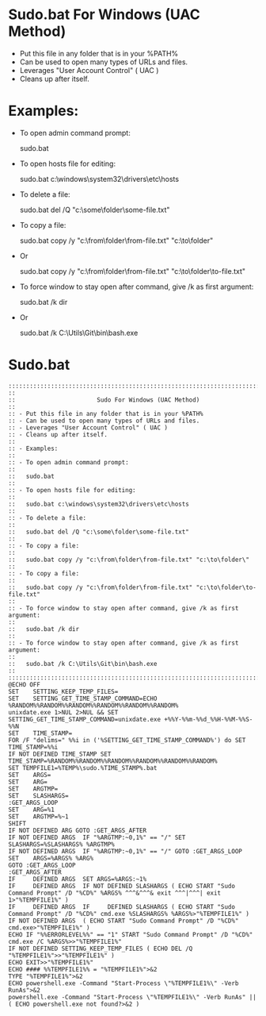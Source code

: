 # Sudo.bat For Windows (UAC Method)

- Put this file in any folder that is in your %PATH%
- Can be used to open many types of URLs and files.
- Leverages "User Account Control" ( UAC )
- Cleans up after itself.

# Examples:

- To open admin command prompt:

  sudo.bat

- To open hosts file for editing:

  sudo.bat c:\windows\system32\drivers\etc\hosts

- To delete a file:

  sudo.bat del /Q "c:\some\folder\some-file.txt"

- To copy a file:

  sudo.bat copy /y "c:\from\folder\from-file.txt" "c:\to\folder\"

- Or
 
  sudo.bat copy /y "c:\from\folder\from-file.txt" "c:\to\folder\to-file.txt"

- To force window to stay open after command, give /k as first argument:

  sudo.bat /k dir

- Or

  sudo.bat /k C:\Utils\Git\bin\bash.exe

# Sudo.bat

```
::::::::::::::::::::::::::::::::::::::::::::::::::::::::::::::::::::::::::::::::
::
::                       Sudo For Windows (UAC Method)
::
:: - Put this file in any folder that is in your %PATH%
:: - Can be used to open many types of URLs and files.
:: - Leverages "User Account Control" ( UAC )
:: - Cleans up after itself.
::
:: - Examples:
::
:: - To open admin command prompt:
::
::   sudo.bat
::
:: - To open hosts file for editing:
::
::   sudo.bat c:\windows\system32\drivers\etc\hosts
::
:: - To delete a file:
::
::   sudo.bat del /Q "c:\some\folder\some-file.txt"
::
:: - To copy a file:
::
::   sudo.bat copy /y "c:\from\folder\from-file.txt" "c:\to\folder\"
::
:: - To copy a file:
::
::   sudo.bat copy /y "c:\from\folder\from-file.txt" "c:\to\folder\to-file.txt"
::
:: - To force window to stay open after command, give /k as first argument:
::
::   sudo.bat /k dir
::
:: - To force window to stay open after command, give /k as first argument:
::
::   sudo.bat /k C:\Utils\Git\bin\bash.exe
::
::::::::::::::::::::::::::::::::::::::::::::::::::::::::::::::::::::::::::::::::
@ECHO OFF
SET    SETTING_KEEP_TEMP_FILES=
SET    SETTING_GET_TIME_STAMP_COMMAND=ECHO %RANDOM%%RANDOM%%RANDOM%%RANDOM%%RANDOM%%RANDOM%
unixdate.exe 1>NUL 2>NUL && SET SETTING_GET_TIME_STAMP_COMMAND=unixdate.exe +%%Y-%%m-%%d_%%H-%%M-%%S-%%N
SET    TIME_STAMP=
FOR /F "delims=" %%i in ('%SETTING_GET_TIME_STAMP_COMMAND%') do SET TIME_STAMP=%%i
IF NOT DEFINED TIME_STAMP SET TIME_STAMP=%RANDOM%%RANDOM%%RANDOM%%RANDOM%%RANDOM%%RANDOM%
SET TEMPFILE1=%TEMP%\sudo.%TIME_STAMP%.bat
SET    ARGS=
SET    ARG=
SET    ARGTMP=
SET    SLASHARGS=
:GET_ARGS_LOOP
SET    ARG=%1
SET    ARGTMP=%~1
SHIFT
IF NOT DEFINED ARG GOTO :GET_ARGS_AFTER
IF NOT DEFINED ARGS  IF "%ARGTMP:~0,1%" == "/" SET SLASHARGS=%SLASHARGS% %ARGTMP%
IF NOT DEFINED ARGS  IF "%ARGTMP:~0,1%" == "/" GOTO :GET_ARGS_LOOP
SET    ARGS=%ARGS% %ARG%
GOTO :GET_ARGS_LOOP
:GET_ARGS_AFTER
IF     DEFINED ARGS  SET ARGS=%ARGS:~1%
IF     DEFINED ARGS  IF NOT DEFINED SLASHARGS ( ECHO START "Sudo Command Prompt" /D "%CD%" %ARGS% ^^^&^^^& exit ^^^|^^^| exit 1>"%TEMPFILE1%" )
IF     DEFINED ARGS  IF     DEFINED SLASHARGS ( ECHO START "Sudo Command Prompt" /D "%CD%" cmd.exe %SLASHARGS% %ARGS%>"%TEMPFILE1%" )
IF NOT DEFINED ARGS  ( ECHO START "Sudo Command Prompt" /D "%CD%" cmd.exe>"%TEMPFILE1%" )
ECHO IF "%%ERRORLEVEL%%" == "1" START "Sudo Command Prompt" /D "%CD%" cmd.exe /C %ARGS%>>"%TEMPFILE1%"
IF NOT DEFINED SETTING_KEEP_TEMP_FILES ( ECHO DEL /Q "%TEMPFILE1%">>"%TEMPFILE1%" )
ECHO EXIT>>"%TEMPFILE1%"
ECHO #### %%TEMPFILE1%% = "%TEMPFILE1%">&2
TYPE "%TEMPFILE1%">&2
ECHO powershell.exe -Command "Start-Process \"%TEMPFILE1%\" -Verb RunAs">&2
powershell.exe -Command "Start-Process \"%TEMPFILE1%\" -Verb RunAs" || ( ECHO powershell.exe not found?>&2 )
```
